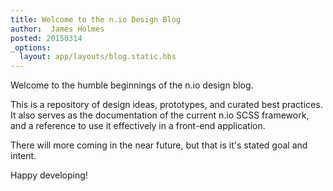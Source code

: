 ```yaml
---
title: Welcome to the n.io Design Blog
author:  James Holmes
posted: 20150314
_options:
  layout: app/layouts/blog.static.hbs
---
```


Welcome to the humble beginnings of the n.io design blog.

This is a repository of design ideas, prototypes, and curated best practices. It also serves as the documentation of the current n.io SCSS framework, and a reference to use it effectively in a front-end application.

There will more coming in the near future, but that is it's stated goal and intent.

Happy developing!
